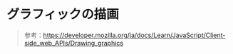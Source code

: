 # グラフィックの描画

> 参考：https://developer.mozilla.org/ja/docs/Learn/JavaScript/Client-side_web_APIs/Drawing_graphics
